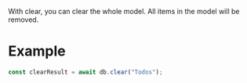 With clear, you can clear the whole model. All items in the model will be removed.

# Example

```ts
const clearResult = await db.clear("Todos");
```
